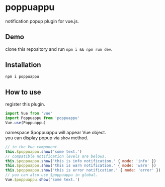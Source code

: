 # poppuappu
notification popup plugin for vue.js.

## Demo
clone this repository and run `npm i && npm run dev`.

## Installation
```cmd
npm i poppuappu
```

## How to use
register this plugin.
```js
import Vue from 'vue'
import Poppuappu from 'poppuappu'
Vue.use(Poppuappu)
```

namespace $poppuappu will appear Vue object.  
you can display popup via `show` method.
```js
// in the Vue component.
this.$poppuappu.show('some text.')
// compatible notification levels are belows.
this.$poppuappu.show('this is info notification.' { mode: 'info' })
this.$poppuappu.show('this is warn notification.' { mode: 'warn' })
this.$poppuappu.show('this is error notification.' { mode: 'error' })
// you can also use $poppuappu in global.
Vue.$poppuappu.show('some text.')
```
